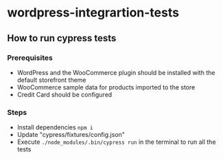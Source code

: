 # wordpress-integrartion-tests

## How to run cypress tests

### Prerequisites

* WordPress and the WooCommerce plugin should be installed with the default storefront theme
* WooCommerce sample data for products imported to the store
* Credit Card should be configured

### Steps

* Install dependencies `npm i`
* Update "cypress/fixtures/config.json"
* Execute `./node_modules/.bin/cypress run` in the terminal to run all the tests